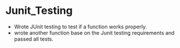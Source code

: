# Junit_Testing
- Wrote JUnit testing to test if a function works properly. 
- wrote another function base on the Junit testing requirements and passed all tests.
